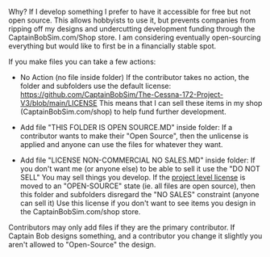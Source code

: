 Why?
If I develop something I prefer to have it accessible for free but not open source.
This allows hobbyists to use it, but prevents companies from ripping off my designs and undercutting development funding through the CaptainBobSim.com/Shop store.
I am considering eventually open-sourcing everything but would like to first be in a financially stable spot.


If you make files you can take a few actions:

- No Action (no file inside folder)
If the contributor takes no action, the folder and subfolders use the default license: https://github.com/CaptainBobSim/The-Cessna-172-Project-V3/blob/main/LICENSE
This means that I can sell these items in my shop (CaptainBobSim.com/shop) to help fund further development.

- Add file "THIS FOLDER IS OPEN SOURCE.MD" inside folder:
If a contributor wants to make their "Open Source", then the unlicense is applied and anyone can use the files for whatever they want.

- Add file "LICENSE NON-COMMERCIAL NO SALES.MD" inside folder:
If you don't want me (or anyone else) to be able to sell it use the "DO NOT SELL"
You may sell things you develop.
If the [project level license](https://github.com/CaptainBobSim/The-Cessna-172-Project-V3/blob/main/LICENSE) is moved to an "OPEN-SOURCE" state (ie. all files are open source), then this folder and subfolders disregard the "NO SALES" constraint (anyone can sell it)
Use this license if you don't want to see items you design in the CaptainBobSim.com/shop store.


Contributors may only add files if they are the primary contributor.
If Captain Bob designs something, and a contributor you change it slightly you aren't allowed to "Open-Source" the design.